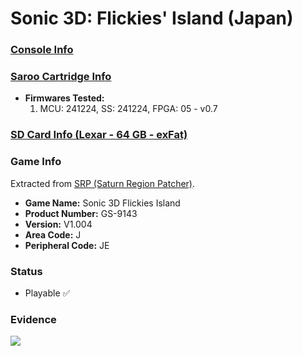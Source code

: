 # Sonic 3D: Flickies' Island (Japan)

### [Console Info](../../../../../Info/Consoles/VA13/README.md)

### [Saroo Cartridge Info](../../../../../Info/Cartridges/GuangzhouSanStarOnlineShop/1.6/README.md)

- <b>Firmwares Tested:</b>
  1. MCU: 241224, SS: 241224, FPGA: 05 - v0.7

### [SD Card Info (Lexar - 64 GB - exFat)](../../../../../Info/SdCards/Lexar/64GB/exfat/README.md)

### Game Info

Extracted from [SRP (Saturn Region Patcher)](https://segaxtreme.net/resources/saturn-region-patcher.81/download).

- <b>Game Name:</b> Sonic 3D Flickies Island
- <b>Product Number:</b> GS-9143
- <b>Version:</b> V1.004
- <b>Area Code:</b> J
- <b>Peripheral Code:</b> JE

### Status

- Playable :white_check_mark:

### Evidence

[![](https://img.youtube.com/vi/90RPGTymzYA/0.jpg)](https://www.youtube.com/watch?v=90RPGTymzYA)
